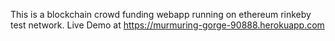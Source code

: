 This is a blockchain crowd funding webapp running on ethereum rinkeby test network. 
Live Demo at https://murmuring-gorge-90888.herokuapp.com
